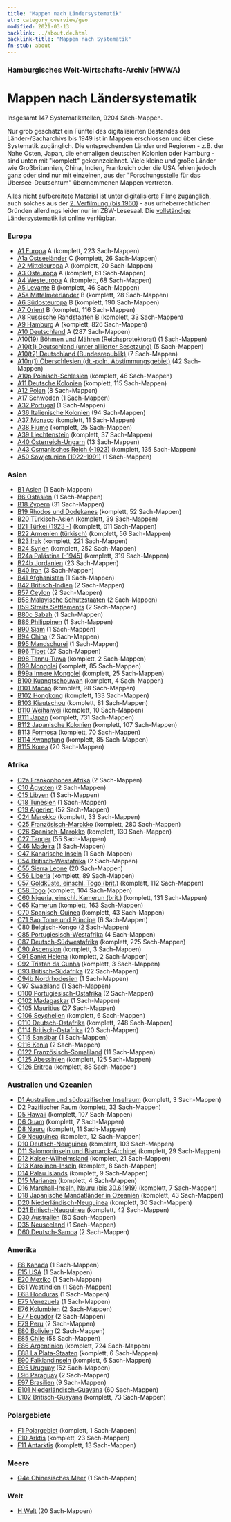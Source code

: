 ```yaml
---
title: "Mappen nach Ländersystematik"
etr: category_overview/geo
modified: 2021-03-13
backlink: ../about.de.html
backlink-title: "Mappen nach Systematik"
fn-stub: about
---
```


### Hamburgisches Welt-Wirtschafts-Archiv (HWWA)
# Mappen nach Ländersystematik


Insgesamt 147 Systematikstellen, 9204 Sach-Mappen.


Nur grob geschätzt ein Fünftel des digitalisierten Bestandes des
Länder-/Sacharchivs bis 1949 ist in Mappen erschlossen und über diese
Systematik zugänglich. Die entsprechenden Länder und Regionen - z.B. der Nahe
Osten, Japan, die ehemaligen deutschen Kolonien oder Hamburg - sind unten mit
"komplett" gekennzeichnet. Viele kleine und große Länder wie Großbritannien,
China, Indien, Frankreich oder die USA fehlen jedoch ganz oder sind nur mit
einzelnen, aus der "Forschungsstelle für das Übersee-Deutschtum" übernommenen
Mappen vertreten.

Alles nicht aufbereitete Material ist unter [digitalisierte
Filme](/film/h1_sh.de.html) zugänglich, auch solches aus der [2. Verfilmung
(bis 1960)](/film/h2_sh.de.html) - aus urheberrechtlichen Gründen allerdings
leider nur im ZBW-Lesesaal. Die
[vollständige Ländersystematik](https://pm20.zbw.eu/report/pm20_result.de.html?jsonFile=vocab/geo_by_signature.json&main_title=L%C3%A4ndersystematik)
ist online verfügbar.








### Europa<a name='A'></a>

- [A1 Europa](i/140892/about.de.html) A (komplett, 223 Sach-Mappen)<a name='A1'></a>
- [A1a Ostseeländer](i/140894/about.de.html) C (komplett, 26 Sach-Mappen)<a name='A1a'></a>
- [A2 Mitteleuropa](i/140895/about.de.html) A (komplett, 20 Sach-Mappen)<a name='A2'></a>
- [A3 Osteuropa](i/140896/about.de.html) A (komplett, 61 Sach-Mappen)<a name='A3'></a>
- [A4 Westeuropa](i/140897/about.de.html) A (komplett, 68 Sach-Mappen)<a name='A4'></a>
- [A5 Levante](i/140898/about.de.html) B (komplett, 46 Sach-Mappen)<a name='A5'></a>
- [A5a Mittelmeerländer](i/140899/about.de.html) B (komplett, 28 Sach-Mappen)<a name='A5a'></a>
- [A6 Südosteuropa](i/140900/about.de.html) B (komplett, 190 Sach-Mappen)<a name='A6'></a>
- [A7 Orient](i/140902/about.de.html) B (komplett, 116 Sach-Mappen)<a name='A7'></a>
- [A8 Russische Randstaaten](i/140904/about.de.html) B (komplett, 33 Sach-Mappen)<a name='A8'></a>
- [A9 Hamburg](i/140905/about.de.html) A (komplett, 826 Sach-Mappen)<a name='A9'></a>
- [A10 Deutschland](i/126128/about.de.html) A (287 Sach-Mappen)<a name='A10'></a>
- [A10(19) Böhmen und Mähren (Reichsprotektorat)](i/140098/about.de.html) (1 Sach-Mappen)<a name='A10(19)'></a>
- [A10(t1) Deutschland (unter alliierter Besetzung)](i/187230/about.de.html) (5 Sach-Mappen)<a name='A10(t1)'></a>
- [A10(t2) Deutschland (Bundesrepublik)](i/187232/about.de.html) (7 Sach-Mappen)<a name='A10(t2)'></a>
- [A10n(1) Oberschlesien (dt.-poln. Abstimmungsgebiet)](i/140948/about.de.html) (42 Sach-Mappen)<a name='A10n(1)'></a>
- [A10p Polnisch-Schlesien](i/140951/about.de.html) (komplett, 46 Sach-Mappen)<a name='A10p'></a>
- [A11 Deutsche Kolonien](i/140960/about.de.html) (komplett, 115 Sach-Mappen)<a name='A11'></a>
- [A12 Polen](i/140962/about.de.html) (8 Sach-Mappen)<a name='A12'></a>
- [A17 Schweden](i/140968/about.de.html) (1 Sach-Mappen)<a name='A17'></a>
- [A32 Portugal](i/140987/about.de.html) (1 Sach-Mappen)<a name='A32'></a>
- [A36 Italienische Kolonien](i/141012/about.de.html) (94 Sach-Mappen)<a name='A36'></a>
- [A37 Monaco](i/141013/about.de.html) (komplett, 11 Sach-Mappen)<a name='A37'></a>
- [A38 Fiume](i/141014/about.de.html) (komplett, 25 Sach-Mappen)<a name='A38'></a>
- [A39 Liechtenstein](i/141016/about.de.html) (komplett, 37 Sach-Mappen)<a name='A39'></a>
- [A40 Österreich-Ungarn](i/126127/about.de.html) (13 Sach-Mappen)<a name='A40'></a>
- [A43 Osmanisches Reich (-1923)](i/141034/about.de.html) (komplett, 135 Sach-Mappen)<a name='A43'></a>
- [A50 Sowjetunion (1922-1991)](i/141043/about.de.html) (1 Sach-Mappen)<a name='A50'></a>

### Asien<a name='B'></a>

- [B1 Asien](i/141056/about.de.html) (1 Sach-Mappen)<a name='B1'></a>
- [B6 Ostasien](i/141062/about.de.html) (1 Sach-Mappen)<a name='B6'></a>
- [B18 Zypern](i/141079/about.de.html) (31 Sach-Mappen)<a name='B18'></a>
- [B19 Rhodos und Dodekanes](i/141106/about.de.html) (komplett, 52 Sach-Mappen)<a name='B19'></a>
- [B20 Türkisch-Asien](i/141108/about.de.html) (komplett, 39 Sach-Mappen)<a name='B20'></a>
- [B21 Türkei (1923 -)](i/141111/about.de.html) (komplett, 611 Sach-Mappen)<a name='B21'></a>
- [B22 Armenien (türkisch)](i/141112/about.de.html) (komplett, 56 Sach-Mappen)<a name='B22'></a>
- [B23 Irak](i/141113/about.de.html) (komplett, 221 Sach-Mappen)<a name='B23'></a>
- [B24 Syrien](i/141114/about.de.html) (komplett, 252 Sach-Mappen)<a name='B24'></a>
- [B24a Palästina (-1945)](i/141115/about.de.html) (komplett, 319 Sach-Mappen)<a name='B24a'></a>
- [B24b Jordanien](i/141116/about.de.html) (23 Sach-Mappen)<a name='B24b'></a>
- [B40 Iran](i/141186/about.de.html) (3 Sach-Mappen)<a name='B40'></a>
- [B41 Afghanistan](i/141188/about.de.html) (1 Sach-Mappen)<a name='B41'></a>
- [B42 Britisch-Indien](i/141189/about.de.html) (2 Sach-Mappen)<a name='B42'></a>
- [B57 Ceylon](i/141204/about.de.html) (2 Sach-Mappen)<a name='B57'></a>
- [B58 Malayische Schutzstaaten](i/141206/about.de.html) (2 Sach-Mappen)<a name='B58'></a>
- [B59 Straits Settlements](i/141211/about.de.html) (2 Sach-Mappen)<a name='B59'></a>
- [B80c Sabah](i/141234/about.de.html) (1 Sach-Mappen)<a name='B80c'></a>
- [B86 Philippinen](i/141240/about.de.html) (1 Sach-Mappen)<a name='B86'></a>
- [B90 Siam](i/141242/about.de.html) (1 Sach-Mappen)<a name='B90'></a>
- [B94 China](i/141253/about.de.html) (2 Sach-Mappen)<a name='B94'></a>
- [B95 Mandschurei](i/141258/about.de.html) (1 Sach-Mappen)<a name='B95'></a>
- [B96 Tibet](i/141259/about.de.html) (27 Sach-Mappen)<a name='B96'></a>
- [B98 Tannu-Tuwa](i/141260/about.de.html) (komplett, 2 Sach-Mappen)<a name='B98'></a>
- [B99 Mongolei](i/141261/about.de.html) (komplett, 85 Sach-Mappen)<a name='B99'></a>
- [B99a Innere Mongolei](i/141264/about.de.html) (komplett, 25 Sach-Mappen)<a name='B99a'></a>
- [B100 Kuangtschouwan](i/141266/about.de.html) (komplett, 4 Sach-Mappen)<a name='B100'></a>
- [B101 Macao](i/141267/about.de.html) (komplett, 98 Sach-Mappen)<a name='B101'></a>
- [B102 Hongkong](i/141268/about.de.html) (komplett, 133 Sach-Mappen)<a name='B102'></a>
- [B103 Kiautschou](i/126163/about.de.html) (komplett, 81 Sach-Mappen)<a name='B103'></a>
- [B110 Weihaiwei](i/141271/about.de.html) (komplett, 10 Sach-Mappen)<a name='B110'></a>
- [B111 Japan](i/141272/about.de.html) (komplett, 731 Sach-Mappen)<a name='B111'></a>
- [B112 Japanische Kolonien](i/141273/about.de.html) (komplett, 107 Sach-Mappen)<a name='B112'></a>
- [B113 Formosa](i/141274/about.de.html) (komplett, 70 Sach-Mappen)<a name='B113'></a>
- [B114 Kwangtung](i/141275/about.de.html) (komplett, 85 Sach-Mappen)<a name='B114'></a>
- [B115 Korea](i/141276/about.de.html) (20 Sach-Mappen)<a name='B115'></a>

### Afrika<a name='C'></a>

- [C2a Frankophones Afrika](i/141312/about.de.html) (2 Sach-Mappen)<a name='C2a'></a>
- [C10 Ägypten](i/141336/about.de.html) (2 Sach-Mappen)<a name='C10'></a>
- [C15 Libyen](i/141339/about.de.html) (1 Sach-Mappen)<a name='C15'></a>
- [C18 Tunesien](i/141353/about.de.html) (1 Sach-Mappen)<a name='C18'></a>
- [C19 Algerien](i/141354/about.de.html) (52 Sach-Mappen)<a name='C19'></a>
- [C24 Marokko](i/141356/about.de.html) (komplett, 33 Sach-Mappen)<a name='C24'></a>
- [C25 Französisch-Marokko](i/141358/about.de.html) (komplett, 280 Sach-Mappen)<a name='C25'></a>
- [C26 Spanisch-Marokko](i/141359/about.de.html) (komplett, 130 Sach-Mappen)<a name='C26'></a>
- [C27 Tanger](i/141360/about.de.html) (55 Sach-Mappen)<a name='C27'></a>
- [C46 Madeira](i/141394/about.de.html) (1 Sach-Mappen)<a name='C46'></a>
- [C47 Kanarische Inseln](i/141395/about.de.html) (1 Sach-Mappen)<a name='C47'></a>
- [C54 Britisch-Westafrika](i/141402/about.de.html) (2 Sach-Mappen)<a name='C54'></a>
- [C55 Sierra Leone](i/141404/about.de.html) (20 Sach-Mappen)<a name='C55'></a>
- [C56 Liberia](i/141405/about.de.html) (komplett, 89 Sach-Mappen)<a name='C56'></a>
- [C57 Goldküste, einschl. Togo (brit.)](i/141406/about.de.html) (komplett, 112 Sach-Mappen)<a name='C57'></a>
- [C58 Togo](i/141408/about.de.html) (komplett, 104 Sach-Mappen)<a name='C58'></a>
- [C60 Nigeria, einschl. Kamerun (brit.)](i/141409/about.de.html) (komplett, 131 Sach-Mappen)<a name='C60'></a>
- [C65 Kamerun](i/141410/about.de.html) (komplett, 163 Sach-Mappen)<a name='C65'></a>
- [C70 Spanisch-Guinea](i/141412/about.de.html) (komplett, 43 Sach-Mappen)<a name='C70'></a>
- [C71 Sao Tome und Principe](i/141413/about.de.html) (6 Sach-Mappen)<a name='C71'></a>
- [C80 Belgisch-Kongo](i/141444/about.de.html) (2 Sach-Mappen)<a name='C80'></a>
- [C85 Portugiesisch-Westafrika](i/141449/about.de.html) (4 Sach-Mappen)<a name='C85'></a>
- [C87 Deutsch-Südwestafrika](i/141450/about.de.html) (komplett, 225 Sach-Mappen)<a name='C87'></a>
- [C90 Ascension](i/141451/about.de.html) (komplett, 3 Sach-Mappen)<a name='C90'></a>
- [C91 Sankt Helena](i/141452/about.de.html) (komplett, 2 Sach-Mappen)<a name='C91'></a>
- [C92 Tristan da Cunha](i/141453/about.de.html) (komplett, 3 Sach-Mappen)<a name='C92'></a>
- [C93 Britisch-Südafrika](i/141454/about.de.html) (22 Sach-Mappen)<a name='C93'></a>
- [C94b Nordrhodesien](i/141458/about.de.html) (1 Sach-Mappen)<a name='C94b'></a>
- [C97 Swaziland](i/141461/about.de.html) (1 Sach-Mappen)<a name='C97'></a>
- [C100 Portugiesisch-Ostafrika](i/141463/about.de.html) (2 Sach-Mappen)<a name='C100'></a>
- [C102 Madagaskar](i/141464/about.de.html) (1 Sach-Mappen)<a name='C102'></a>
- [C105 Mauritius](i/141469/about.de.html) (27 Sach-Mappen)<a name='C105'></a>
- [C106 Seychellen](i/141470/about.de.html) (komplett, 6 Sach-Mappen)<a name='C106'></a>
- [C110 Deutsch-Ostafrika](i/141471/about.de.html) (komplett, 248 Sach-Mappen)<a name='C110'></a>
- [C114 Britisch-Ostafrika](i/141473/about.de.html) (20 Sach-Mappen)<a name='C114'></a>
- [C115 Sansibar](i/141474/about.de.html) (1 Sach-Mappen)<a name='C115'></a>
- [C116 Kenia](i/141475/about.de.html) (2 Sach-Mappen)<a name='C116'></a>
- [C122 Französisch-Somaliland](i/141479/about.de.html) (11 Sach-Mappen)<a name='C122'></a>
- [C125 Abessinien](i/141482/about.de.html) (komplett, 125 Sach-Mappen)<a name='C125'></a>
- [C126 Eritrea](i/141483/about.de.html) (komplett, 88 Sach-Mappen)<a name='C126'></a>

### Australien und Ozeanien<a name='D'></a>

- [D1 Australien und südpazifischer Inselraum](i/141592/about.de.html) (komplett, 3 Sach-Mappen)<a name='D1'></a>
- [D2 Pazifischer Raum](i/141593/about.de.html) (komplett, 33 Sach-Mappen)<a name='D2'></a>
- [D5 Hawaii](i/141595/about.de.html) (komplett, 107 Sach-Mappen)<a name='D5'></a>
- [D6 Guam](i/141598/about.de.html) (komplett, 7 Sach-Mappen)<a name='D6'></a>
- [D8 Nauru](i/141599/about.de.html) (komplett, 11 Sach-Mappen)<a name='D8'></a>
- [D9 Neuguinea](i/141600/about.de.html) (komplett, 12 Sach-Mappen)<a name='D9'></a>
- [D10 Deutsch-Neuguinea](i/141601/about.de.html) (komplett, 103 Sach-Mappen)<a name='D10'></a>
- [D11 Salomoninseln und Bismarck-Archipel](i/141610/about.de.html) (komplett, 29 Sach-Mappen)<a name='D11'></a>
- [D12 Kaiser-Wilhelmsland](i/141612/about.de.html) (komplett, 21 Sach-Mappen)<a name='D12'></a>
- [D13 Karolinen-Inseln](i/141613/about.de.html) (komplett, 8 Sach-Mappen)<a name='D13'></a>
- [D14 Palau Islands](i/141614/about.de.html) (komplett, 9 Sach-Mappen)<a name='D14'></a>
- [D15 Marianen](i/141615/about.de.html) (komplett, 4 Sach-Mappen)<a name='D15'></a>
- [D16 Marshall-Inseln, Nauru (bis 30.6.1919)](i/141616/about.de.html) (komplett, 7 Sach-Mappen)<a name='D16'></a>
- [D18 Japanische Mandatländer in Ozeanien](i/141618/about.de.html) (komplett, 43 Sach-Mappen)<a name='D18'></a>
- [D20 Niederländisch-Neuguinea](i/141619/about.de.html) (komplett, 30 Sach-Mappen)<a name='D20'></a>
- [D21 Britisch-Neuguinea](i/141620/about.de.html) (komplett, 42 Sach-Mappen)<a name='D21'></a>
- [D30 Australien](i/141621/about.de.html) (80 Sach-Mappen)<a name='D30'></a>
- [D35 Neuseeland](i/141623/about.de.html) (1 Sach-Mappen)<a name='D35'></a>
- [D60 Deutsch-Samoa](i/141634/about.de.html) (2 Sach-Mappen)<a name='D60'></a>

### Amerika<a name='E'></a>

- [E8 Kanada](i/141644/about.de.html) (1 Sach-Mappen)<a name='E8'></a>
- [E15 USA](i/141653/about.de.html) (1 Sach-Mappen)<a name='E15'></a>
- [E20 Mexiko](i/141657/about.de.html) (1 Sach-Mappen)<a name='E20'></a>
- [E61 Westindien](i/141677/about.de.html) (1 Sach-Mappen)<a name='E61'></a>
- [E68 Honduras](i/141681/about.de.html) (1 Sach-Mappen)<a name='E68'></a>
- [E75 Venezuela](i/141686/about.de.html) (1 Sach-Mappen)<a name='E75'></a>
- [E76 Kolumbien](i/141687/about.de.html) (2 Sach-Mappen)<a name='E76'></a>
- [E77 Ecuador](i/141688/about.de.html) (2 Sach-Mappen)<a name='E77'></a>
- [E79 Peru](i/141689/about.de.html) (2 Sach-Mappen)<a name='E79'></a>
- [E80 Bolivien](i/141690/about.de.html) (2 Sach-Mappen)<a name='E80'></a>
- [E85 Chile](i/141691/about.de.html) (58 Sach-Mappen)<a name='E85'></a>
- [E86 Argentinien](i/141692/about.de.html) (komplett, 724 Sach-Mappen)<a name='E86'></a>
- [E88 La Plata-Staaten](i/141693/about.de.html) (komplett, 6 Sach-Mappen)<a name='E88'></a>
- [E90 Falklandinseln](i/141694/about.de.html) (komplett, 6 Sach-Mappen)<a name='E90'></a>
- [E95 Uruguay](i/141695/about.de.html) (52 Sach-Mappen)<a name='E95'></a>
- [E96 Paraguay](i/141696/about.de.html) (2 Sach-Mappen)<a name='E96'></a>
- [E97 Brasilien](i/141697/about.de.html) (9 Sach-Mappen)<a name='E97'></a>
- [E101 Niederländisch-Guayana](i/141699/about.de.html) (60 Sach-Mappen)<a name='E101'></a>
- [E102 Britisch-Guayana](i/141700/about.de.html) (komplett, 73 Sach-Mappen)<a name='E102'></a>

### Polargebiete<a name='F'></a>

- [F1 Polargebiet](i/141701/about.de.html) (komplett, 1 Sach-Mappen)<a name='F1'></a>
- [F10 Arktis](i/141702/about.de.html) (komplett, 23 Sach-Mappen)<a name='F10'></a>
- [F11 Antarktis](i/141703/about.de.html) (komplett, 13 Sach-Mappen)<a name='F11'></a>

### Meere<a name='G'></a>

- [G4e Chinesisches Meer](i/141727/about.de.html) (1 Sach-Mappen)<a name='G4e'></a>

### Welt<a name='H'></a>

- [H Welt](i/141728/about.de.html) (20 Sach-Mappen)<a name='H'></a>

